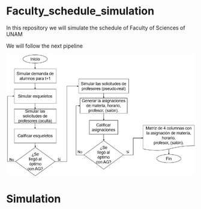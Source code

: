 # Faculty_schedule_simulation
 In this repository we will simulate the schedule of Faculty of Sciences of UNAM

We will follow the next pipeline

![fig](Figures/Fig_pipeline.jpeg)

# Simulation